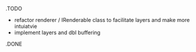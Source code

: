 .TODO

* refactor renderer / IRenderable class to facilitate layers and make more intuiatvie
* implement layers and dbl buffering

.DONE